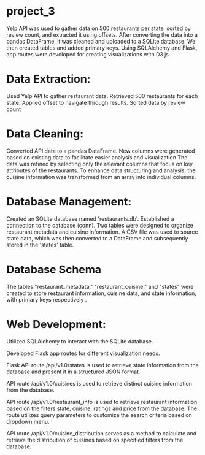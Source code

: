 # project_3

Yelp API was used to gather data on 500 restaurants per state, sorted by review count, and extracted it using offsets. After converting the data into a pandas DataFrame, it was cleaned and uploaded to a SQLite database.  We then created tables and added primary keys. Using SQLAlchemy and Flask,  app routes were devoloped for creating visualizations with D3.js.


# Data Extraction:
Used Yelp API to gather restaurant data.
Retrieved 500 restaurants for each state.
Applied offset to navigate through results.
Sorted data by review count

# Data Cleaning:
Converted API data to a pandas DataFrame.
New columns were generated based on existing data to facilitate easier analysis and visualization
The data was refined by selecting only the relevant columns that focus on key attributes of the restaurants.
To enhance data structuring and analysis, the cuisine information was transformed from an array into individual columns.

# Database Management:
Created an SQLite database named 'restaurants.db'.
Established a connection to the database (conn).
Two tables were designed to organize restaurant metadata and cuisine information.
A CSV file was used to source state data, which was then converted to a DataFrame and subsequently stored in the 'states' table.

# Database Schema
The tables "restaurant_metadata," "restaurant_cuisine," and "states" were created to store restaurant information, cuisine data, and state information, with primary keys respectively . 


# Web Development:
Utilized SQLAlchemy to interact with the SQLite database.

Developed Flask app routes for different visualization needs.


Flask API route /api/v1.0/states is used to retrieve state information from the database and present it in a structured JSON format.


API route /api/v1.0/cuisines is used to retrieve distinct cuisine information from the database. 


API route /api/v1.0/restaurant_info is used to retrieve restaurant information based on the filters state, cuisine, ratings and price from the database. The route utilizes query parameters to customize the search criteria based on dropdown menu.


API route /api/v1.0/cuisine_distribution serves as a method to calculate and retrieve the distribution of cuisines based on specified filters from the database.


